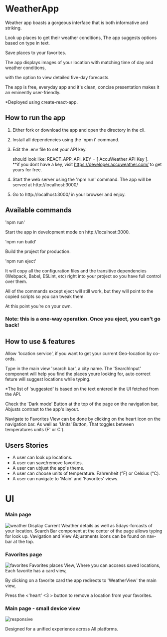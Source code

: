 # WeatherApp 
Weather app boasts a gorgeous interface that is both informative and striking.

Look up places to get their weather conditions,
The app suggests options based on type in text.

Save places to your favorites.

The app displays images of your location with matching time of day and weather conditions, 

with the option to view detailed five-day forecasts.

The app is free, everyday app and it's clean, concise presentation makes it an eminently user-friendly.

*Deployed using create-react-app.

## How to run the app 
1.  Either fork or download the app and open the directory in the cli.
2.  Install all dependencies using the 'npm i' command.
3.  Edit the .env file to set your API key. 
    
    should look like:
    REACT_APP_API_KEY = [ AccuWeather API Key ].  
    **if you dont have a key, visit https://developer.accuweather.com/ to get yours for free.

4.  Start the web server using the 'npm run' command.
    The app will be served at http://localhost:3000/

5.  Go to http://localhost:3000/ in your browser and enjoy.


## Available commands
'npm run'

Start the app in development mode on http://localhost:3000.

'npm run build'

Build the project for production.

'npm run eject'

It will copy all the configuration files and the transitive dependencies (Webpack, Babel, ESLint, etc) right into your project so you have full control over them. 

All of the commands except eject will still work, 
but they will point to the copied scripts so you can tweak them.

At this point you’re on your own.
### Note: this is a one-way operation. Once you eject, you can’t go back!

## How to use & features
 
Allow 'location service', if you want to get your current Geo-location by co-ords.

Type in the main view 'search bar', a city name.
The 'SearchInput' component will help you find the places youre looking for,
auto correct feture will suggest locations while typing.

*The list of 'suggested' is based on the text entered in the UI fetched from the API.

Check the 'Dark mode' Button at the top of the page on the navigation bar, 
Abjusts contrast to the app's layout. 

Navigate to Favorites View can be done by clicking on the heart icon on the navigation bar.
As well as 'Units' Button, That toggles between temperatures units (F' or C').

## Users Stories
- A user can look up locations.
- A user can save/remove favorites.
- A user can ubjust the app's theme.
- A user can choose units of temperature. Fahrenheit (°F) or Celsius (°C).
- A user can navigate to 'Main' and 'Favorites' views.

# UI
### Main page
![weather](https://user-images.githubusercontent.com/65711940/139273773-e7f4bc2c-d1ff-49a9-9221-7be7f8934dcb.jpeg)
Display Current Weather details as well as 5days-forcasts of your location.
Search Bar component at the center of the page allows typing for look up.
Vavigation and View Abjustments icons can be found on nav-bar at the top.

### Favorites page
![favorites](https://user-images.githubusercontent.com/65711940/139273180-39edd1a1-1dff-474c-afcf-f01eaf3d3268.jpeg)
Favorites places View, 
Where you can accsess saved locations, Each favorite has a card view, 

By clicking on a favorite card the app redirects to 'WeatherView' the main view, 

Press the <'heart' <3 > button to remove a location from your favorites.
### Main page - small device view
![responsive](https://user-images.githubusercontent.com/65711940/139274038-93ea97a6-27b4-4a88-b0ac-4695009d4da6.jpeg)

Designed for a unified experience across All platforms.

